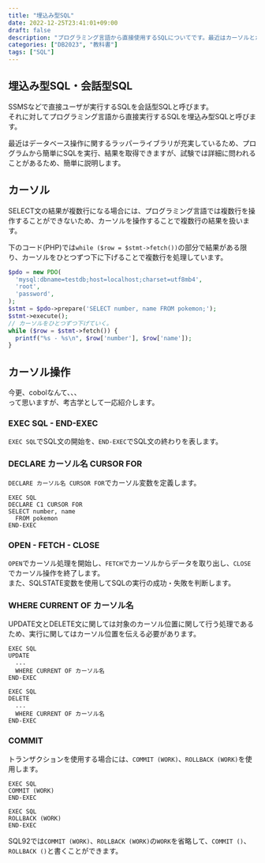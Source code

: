 ```yaml
---
title: "埋込み型SQL"
date: 2022-12-25T23:41:01+09:00
draft: false
description: "プログラミング言語から直接使用するSQLについてです。最近はカーソルとか意識しなくてもよくなっているので、忘れがちですね、、、"
categories: ["DB2023", "教科書"]
tags: ["SQL"]
---
```


## 埋込み型SQL・会話型SQL

SSMSなどで直接ユーザが実行するSQLを会話型SQLと呼びます。  
それに対してプログラミング言語から直接実行するSQLを埋込み型SQLと呼びます。  

最近はデータベース操作に関するラッパーライブラリが充実しているため、プログラムから簡単にSQLを実行、結果を取得できますが、試験では詳細に問われることがあるため、簡単に説明します。  

## カーソル

SELECT文の結果が複数行になる場合には、プログラミング言語では複数行を操作することができないため、カーソルを操作することで複数行の結果を扱います。  

下のコード(PHP)では`while ($row = $stmt->fetch())`の部分で結果がある限り、カーソルをひとつずつ下に下げることで複数行を処理しています。  

```php
$pdo = new PDO(
  'mysql:dbname=testdb;host=localhost;charset=utf8mb4',
  'root',
  'password',
);
$stmt = $pdo->prepare('SELECT number, name FROM pokemon;');
$stmt->execute();
// カーソルをひとつずつ下げていく。
while ($row = $stmt->fetch()) {
  printf("%s - %s\n", $row['number'], $row['name']);
}
```

## カーソル操作

今更、cobolなんて、、、  
って思いますが、考古学として一応紹介します。  

### EXEC SQL - END-EXEC

`EXEC SQL`でSQL文の開始を、`END-EXEC`でSQL文の終わりを表します。  

### DECLARE カーソル名 CURSOR FOR

`DECLARE カーソル名 CURSOR FOR`でカーソル変数を定義します。  

```cobol
EXEC SQL
DECLARE C1 CURSOR FOR
SELECT number, name
  FROM pokemon
END-EXEC
```

### OPEN - FETCH - CLOSE

`OPEN`でカーソル処理を開始し、`FETCH`でカーソルからデータを取り出し、`CLOSE`でカーソル操作を終了します。  
また、SQLSTATE変数を使用してSQLの実行の成功・失敗を判断します。  

### WHERE CURRENT OF カーソル名

UPDATE文とDELETE文に関しては対象のカーソル位置に関して行う処理であるため、実行に関してはカーソル位置を伝える必要があります。  

```cobol
EXEC SQL
UPDATE
  ...
  WHERE CURRENT OF カーソル名
END-EXEC
```

```cobol
EXEC SQL
DELETE
  ...
  WHERE CURRENT OF カーソル名
END-EXEC
```

### COMMIT

トランザクションを使用する場合には、`COMMIT (WORK)`、`ROLLBACK (WORK)`を使用します。  

```cobol
EXEC SQL
COMMIT (WORK)
END-EXEC
```

```cobol
EXEC SQL
ROLLBACK (WORK)
END-EXEC
```

SQL92では`COMMIT (WORK)`、`ROLLBACK (WORK)`の`WORK`を省略して、`COMMIT ()`、`ROLLBACK ()`と書くことができます。  
